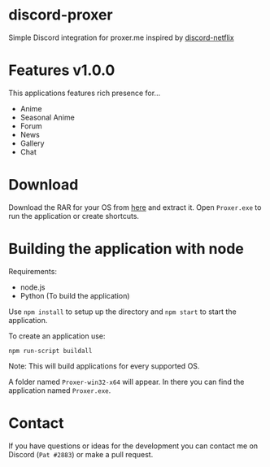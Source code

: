 # discord-proxer
 Simple Discord integration for proxer.me inspired by [discord-netflix](https://github.com/nirewen/discord-netflix)

# Features v1.0.0
This applications features rich presence for...
- Anime
- Seasonal Anime
- Forum
- News
- Gallery
- Chat

# Download

Download the RAR for your OS from [here](https://github.com/ThePat02/discord-proxer/releases) and extract it. Open `Proxer.exe` to run the application or create shortcuts.


# Building the application with node

Requirements:
- node.js
- Python (To build the application)

Use `npm install` to setup up the directory and `npm start` to start the application.

To create an application use:
```
npm run-script buildall
```

Note: This will build applications for every supported OS.

A folder named `Proxer-win32-x64` will appear. In there you can find the application named `Proxer.exe`.

# Contact
If you have questions or ideas for the development you can contact me on Discord (`Pat
#2883`) or make a pull request.
